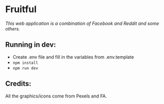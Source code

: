 # Fruitful

_This web application is a combination of Facebook and Reddit and some others._

## Running in dev:
- Create .env file and fill in the variables from .env.template
- `npm install`
- `npm run dev`

## Credits:
All the graphics/icons come from Pexels and FA.